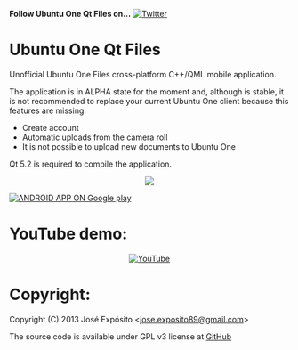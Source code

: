 **Follow Ubuntu One Qt Files on...** [![](https://lh3.googleusercontent.com/-kRgKvb-T4_4/T9psNwZN3TI/AAAAAAAAANA/pwasxapdWm0/s33/twitter.png "Twitter")](https://twitter.com/#!/Jose__Exposito)


Ubuntu One Qt Files
===================

Unofficial Ubuntu One Files cross-platform C++/QML mobile application.

The application is in ALPHA state for the moment and, although is stable, it is not recommended to replace your current Ubuntu One client because this features are missing:

 - Create account
 - Automatic uploads from the camera roll
 - It is not possible to upload new documents to Ubuntu One

Qt 5.2 is required to compile the application.

<p align="center">
    <img src="https://pbs.twimg.com/media/BhOc_qSCAAAQKKY.png" />
</p>

[![](http://developer.android.com/images/brand/en_app_rgb_wo_60.png "ANDROID APP ON Google play")](https://play.google.com/store/apps/details?id=org.qtproject.example.U1Files)


YouTube demo:
=============

<p align="center">
  <a href="http://www.youtube.com/watch?v=ZIQF0V9zFkA">
    <img src="https://lh3.googleusercontent.com/-yE9fr8ctIhk/UqyttwXLCdI/AAAAAAAAAQ0/x79BdX0jrXE/w638-h389-no/U1Files-youtube.png" alt="YouTube" />
  </a>
</p>


Copyright:
==========

Copyright (C) 2013 José Expósito <<jose.exposito89@gmail.com>> 

The source code is available under GPL v3 license at [GitHub](https://github.com/JoseExposito/ubuntuone-qt-files)
